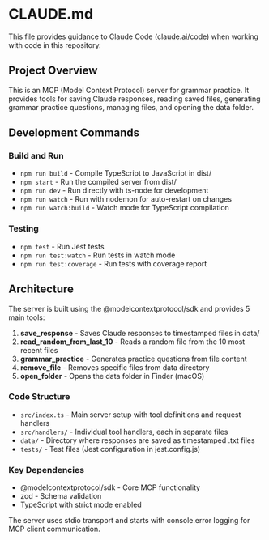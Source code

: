 # CLAUDE.md

This file provides guidance to Claude Code (claude.ai/code) when working with code in this repository.

## Project Overview

This is an MCP (Model Context Protocol) server for grammar practice. It provides tools for saving Claude responses, reading saved files, generating grammar practice questions, managing files, and opening the data folder.

## Development Commands

### Build and Run
- `npm run build` - Compile TypeScript to JavaScript in dist/
- `npm start` - Run the compiled server from dist/
- `npm run dev` - Run directly with ts-node for development
- `npm run watch` - Run with nodemon for auto-restart on changes
- `npm run watch:build` - Watch mode for TypeScript compilation

### Testing
- `npm test` - Run Jest tests
- `npm run test:watch` - Run tests in watch mode
- `npm run test:coverage` - Run tests with coverage report

## Architecture

The server is built using the @modelcontextprotocol/sdk and provides 5 main tools:

1. **save_response** - Saves Claude responses to timestamped files in data/
2. **read_random_from_last_10** - Reads a random file from the 10 most recent files
3. **grammar_practice** - Generates practice questions from file content
4. **remove_file** - Removes specific files from data directory
5. **open_folder** - Opens the data folder in Finder (macOS)

### Code Structure
- `src/index.ts` - Main server setup with tool definitions and request handlers
- `src/handlers/` - Individual tool handlers, each in separate files
- `data/` - Directory where responses are saved as timestamped .txt files
- `tests/` - Test files (Jest configuration in jest.config.js)

### Key Dependencies
- @modelcontextprotocol/sdk - Core MCP functionality
- zod - Schema validation
- TypeScript with strict mode enabled

The server uses stdio transport and starts with console.error logging for MCP client communication.